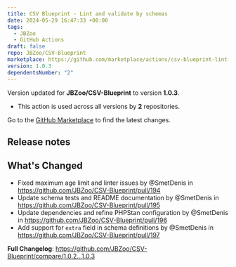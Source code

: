```yaml
---
title: CSV Blueprint - Lint and validate by schemas
date: 2024-05-29 16:47:33 +00:00
tags:
  - JBZoo
  - GitHub Actions
draft: false
repo: JBZoo/CSV-Blueprint
marketplace: https://github.com/marketplace/actions/csv-blueprint-lint-and-validate-by-schemas
version: 1.0.3
dependentsNumber: "2"
---
```



Version updated for **JBZoo/CSV-Blueprint** to version **1.0.3**.
- This action is used across all versions by **2** repositories.

Go to the [GitHub Marketplace](https://github.com/marketplace/actions/csv-blueprint-lint-and-validate-by-schemas) to find the latest changes.

## Release notes

## What's Changed
* Fixed maximum age limit and linter issues by @SmetDenis in https://github.com/JBZoo/CSV-Blueprint/pull/194
* Update schema tests and README documentation by @SmetDenis in https://github.com/JBZoo/CSV-Blueprint/pull/195
* Update dependencies and refine PHPStan configuration by @SmetDenis in https://github.com/JBZoo/CSV-Blueprint/pull/196
* Add support for `extra` field in schema definitions by @SmetDenis in https://github.com/JBZoo/CSV-Blueprint/pull/197


**Full Changelog**: https://github.com/JBZoo/CSV-Blueprint/compare/1.0.2...1.0.3

